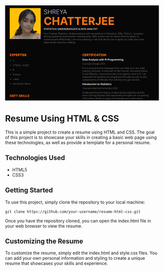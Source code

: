 ![Sayantan](https://github.com/Statshreya/Resume/blob/040d7c5952c37fb481c7fc8c54eec3135e8e03da/Resume.png)
# Resume Using HTML & CSS
This is a simple project to create a resume using HTML and CSS. The goal of this project is to showcase your skills in creating a basic web page using these technologies, as well as provide a template for a personal resume.
## Technologies Used
- HTML5
- CSS3
## Getting Started
To use this project, simply clone the repository to your local machine:
```
git clone https://github.com/your-username/resume-html-css.git
```
Once you have the repository cloned, you can open the index.html file in your web browser to view the resume.

## Customizing the Resume
To customize the resume, simply edit the index.html and style.css files. You can add your own personal information and styling to create a unique resume that showcases your skills and experience.
